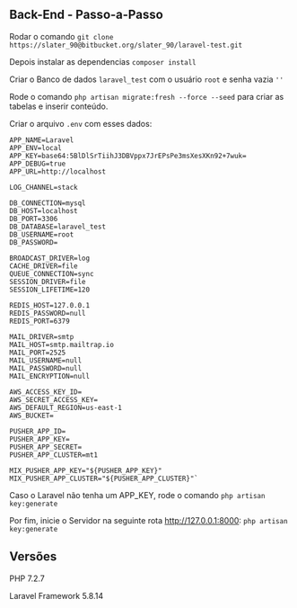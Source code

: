 ## Back-End - Passo-a-Passo
Rodar o comando `git clone https://slater_90@bitbucket.org/slater_90/laravel-test.git`

Depois instalar as dependencias `composer install`

Criar o Banco de dados `laravel_test` com o usuário `root` e senha vazia `''`

Rode o comando `php artisan migrate:fresh --force --seed` para criar as tabelas e inserir conteúdo.

Criar o arquivo `.env` com esses dados:

```
APP_NAME=Laravel
APP_ENV=local
APP_KEY=base64:5BlDlSrTiihJ3DBVppx7JrEPsPe3msXesXKn92+7wuk=
APP_DEBUG=true
APP_URL=http://localhost

LOG_CHANNEL=stack

DB_CONNECTION=mysql
DB_HOST=localhost
DB_PORT=3306
DB_DATABASE=laravel_test
DB_USERNAME=root
DB_PASSWORD=

BROADCAST_DRIVER=log
CACHE_DRIVER=file
QUEUE_CONNECTION=sync
SESSION_DRIVER=file
SESSION_LIFETIME=120

REDIS_HOST=127.0.0.1
REDIS_PASSWORD=null
REDIS_PORT=6379

MAIL_DRIVER=smtp
MAIL_HOST=smtp.mailtrap.io
MAIL_PORT=2525
MAIL_USERNAME=null
MAIL_PASSWORD=null
MAIL_ENCRYPTION=null

AWS_ACCESS_KEY_ID=
AWS_SECRET_ACCESS_KEY=
AWS_DEFAULT_REGION=us-east-1
AWS_BUCKET=

PUSHER_APP_ID=
PUSHER_APP_KEY=
PUSHER_APP_SECRET=
PUSHER_APP_CLUSTER=mt1

MIX_PUSHER_APP_KEY="${PUSHER_APP_KEY}"
MIX_PUSHER_APP_CLUSTER="${PUSHER_APP_CLUSTER}"`
```

Caso o Laravel não tenha um APP_KEY, rode o comando `php artisan key:generate`

Por fim, inicie o Servidor na seguinte rota http://127.0.0.1:8000: `php artisan key:generate`

## Versões

PHP 7.2.7

Laravel Framework 5.8.14